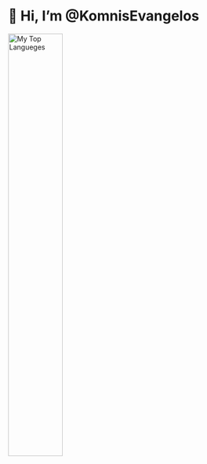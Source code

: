 # 👋 Hi, I’m @KomnisEvangelos

<img alt="My Top Langueges" align="left" width="47%" src="https://github-readme-stats.vercel.app/api/top-langs/?username=KomnisEvangelos&hide_progress=true" />


